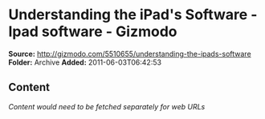 # Understanding the iPad's Software - Ipad software - Gizmodo

**Source:** http://gizmodo.com/5510655/understanding-the-ipads-software
**Folder:** Archive
**Added:** 2011-06-03T06:42:53




## Content
*Content would need to be fetched separately for web URLs*
